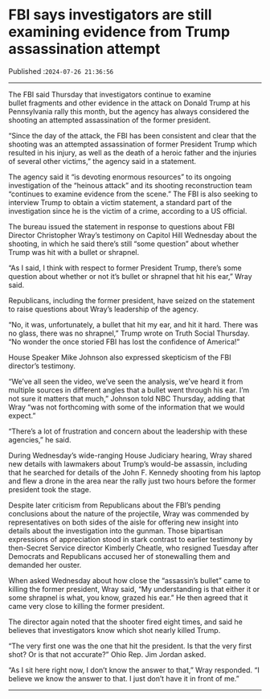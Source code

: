 # FBI says investigators are still examining evidence from Trump assassination attempt

Published :`2024-07-26 21:36:56`

---

The FBI said Thursday that investigators continue to examine bullet fragments and other evidence in the attack on Donald Trump at his Pennsylvania rally this month, but the agency has always considered the shooting an attempted assassination of the former president.

“Since the day of the attack, the FBI has been consistent and clear that the shooting was an attempted assassination of former President Trump which resulted in his injury, as well as the death of a heroic father and the injuries of several other victims,” the agency said in a statement.

The agency said it “is devoting enormous resources” to its ongoing investigation of the “heinous attack” and its shooting reconstruction team “continues to examine evidence from the scene.” The FBI is also seeking to interview Trump to obtain a victim statement, a standard part of the investigation since he is the victim of a crime, according to a US official.

The bureau issued the statement in response to questions about FBI Director Christopher Wray’s testimony on Capitol Hill Wednesday about the shooting, in which he said there’s still “some question” about whether Trump was hit with a bullet or shrapnel.

“As I said, I think with respect to former President Trump, there’s some question about whether or not it’s bullet or shrapnel that hit his ear,” Wray said.

Republicans, including the former president, have seized on the statement to raise questions about Wray’s leadership of the agency.

“No, it was, unfortunately, a bullet that hit my ear, and hit it hard. There was no glass, there was no shrapnel,” Trump wrote on Truth Social Thursday. “No wonder the once storied FBI has lost the confidence of America!”

House Speaker Mike Johnson also expressed skepticism of the FBI director’s testimony.

“We’ve all seen the video, we’ve seen the analysis, we’ve heard it from multiple sources in different angles that a bullet went through his ear. I’m not sure it matters that much,” Johnson told NBC Thursday, adding that Wray “was not forthcoming with some of the information that we would expect.”

“There’s a lot of frustration and concern about the leadership with these agencies,” he said.

During Wednesday’s wide-ranging House Judiciary hearing, Wray shared new details with lawmakers about Trump’s would-be assassin, including that he searched for details of the John F. Kennedy shooting from his laptop and flew a drone in the area near the rally just two hours before the former president took the stage.

Despite later criticism from Republicans about the FBI’s pending conclusions about the nature of the projectile, Wray was commended by representatives on both sides of the aisle for offering new insight into details about the investigation into the gunman. Those bipartisan expressions of appreciation stood in stark contrast to earlier testimony by then-Secret Service director Kimberly Cheatle, who resigned Tuesday after Democrats and Republicans accused her of stonewalling them and demanded her ouster.

When asked Wednesday about how close the “assassin’s bullet” came to killing the former president, Wray said, “My understanding is that either it or some shrapnel is what, you know, grazed his ear.” He then agreed that it came very close to killing the former president.

The director again noted that the shooter fired eight times, and said he believes that investigators know which shot nearly killed Trump.

“The very first one was the one that hit the president. Is that the very first shot? Or is that not accurate?” Ohio Rep. Jim Jordan asked.

“As I sit here right now, I don’t know the answer to that,” Wray responded. “I believe we know the answer to that. I just don’t have it in front of me.”

---


